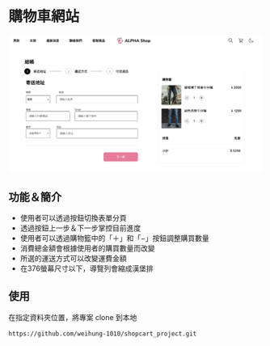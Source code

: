 # 購物車網站
![image](https://github.com/weihung-1010/shopcart_project/blob/main/images/shop.png)
## 功能＆簡介
* 使用者可以透過按鈕切換表單分頁
* 透過按鈕上一步＆下一步掌控目前進度
* 使用者可以透過購物籃中的「＋」和「−」按鈕調整購買數量
* 消費總金額會根據使用者的購買數量而改變
* 所選的運送方式可以改變運費金額
* 在376螢幕尺寸以下，導覽列會縮成漢堡排

## 使用
在指定資料夾位置，將專案 clone 到本地
```
https://github.com/weihung-1010/shopcart_project.git
```
